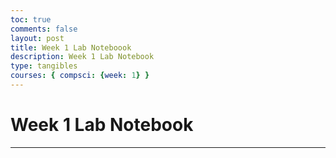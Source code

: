 ```yaml
---
toc: true
comments: false
layout: post
title: Week 1 Lab Noteboook
description: Week 1 Lab Notebook
type: tangibles
courses: { compsci: {week: 1} }
---
```


# Week 1 Lab Notebook

---